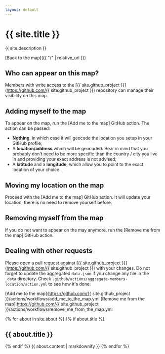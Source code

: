 ```yaml
---
layout: default
---
```

# {{ site.title }}

{{ site.description }}

[Back to the map]({{ "/" | relative_url }})

## Who can appear on this map?

Members with write access to the [{{ site.github_project }}](https://github.com/{{ site.github_project }}) repository can manage their visibility on this map.

## Adding myself to the map

To appear on the map, run the [Add me to the map] GitHub action.  The action can be passed:
* **Nothing**, in which case it will geocode the location you setup in your GitHub profile;
* A **location/address** which will be geocoded.  Bear in mind that you probably don't need to be more specific than the country / city you live in and providing your exact address is not advised;
* A **latitude** and a **longitude**, which allow you to point to the exact location of your choice.

## Moving my location on the map

Proceed with the [Add me to the map] GitHub action.  It will update your location, there is no need to remove yourself before.

## Removing myself from the map

If you do not want to appear on the may anymore, run the [Remove me from the map] GitHub action.

## Dealing with other requests

Please open a pull request against [{{ site.github_project }}](https://github.com/{{ site.github_project }}) with your changes.
Do not forget to update the aggregated `data.json` if you change any file in the `_data` directory.
Check `.github/actions/aggregate-members-location/action.yml` to see how it's done.

[Add me to the map]:https://github.com/{{ site.github_project }}/actions/workflows/add_me_to_the_map.yml
[Remove me from the map]:https://github.com/{{ site.github_project }}/actions/workflows/remove_me_from_the_map.yml

<div class="localcontext">
  {% for about in site.about %}
    {% if about.title %}<h2>{{ about.title }}</h2>{% endif %}
    {{ about.content | markdownify }}
  {% endfor %}
</div>
